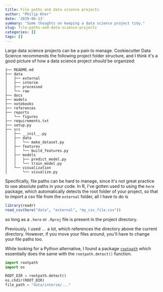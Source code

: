 ```yaml
---
title: File paths and data science projects
author: "Philip Khor"
date: '2019-06-13'
summary: "Some thoughts on keeping a data science project tidy."
slug: file-paths-and-data-science-projects
categories: []
tags: []
---
```


Large data science projects can be a pain to manage. Cookiecutter Data Science recommends the following project folder structure, and I think it's a good picture of how a data science project *should* be organized: 

```
├── README.md          
├── data
│   ├── external       
│   ├── interim        
│   ├── processed      
│   └── raw            
├── docs               
├── models            
├── notebooks          
├── references         
├── reports           
│   └── figures        
├── requirements.txt   
├── setup.py           
├── src                
│   ├── __init__.py    
│   ├── data           
│   │   └── make_dataset.py
│   ├── features       
│   │   └── build_features.py
│   ├── models         
│   │   ├── predict_model.py
│   │   └── train_model.py
│   └── visualization  
│       └── visualize.py
```

Specifically, file paths can be hard to manage, since it's not great practice to use absolute paths in your code. In R, I've gotten used to using the `here` package, which automatically detects the root folder of your project, so that to import a csv file from the `external` folder, all I have to do is 

```R
library(readr)
read_csv(here("data", "external", "my_csv_file.csv"))
```

so long as a `.here` or `.Rproj` file is present in the project directory. 

Previously, I used `..` a lot, which references the directory above the current directory. However, if you move your files around, you'll have to change your file paths too. 

While looking for a Python alternative, I found a package [`rootpath`](https://github.com/grimen/python-rootpath) which essentially does the same with the `rootpath.detect()` function. 

```python
import rootpath
import os 

ROOT_DIR = rootpath.detect()
os.chdir(ROOT_DIR)
file_path = "data/interim/..."
```



